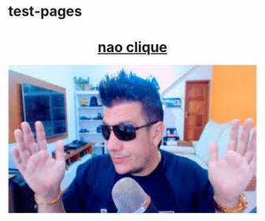 # test-pages
<center>
<h1><a href="https://irlvinicius.github.io/test-pages/">nao clique</a></h1>
<img src="assets/download.png" alt="perigoso" width="60000" height="300">
</center>